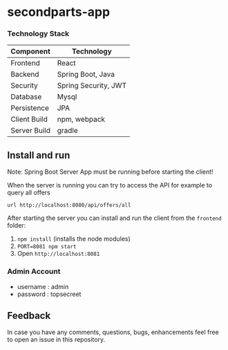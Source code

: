 # secondparts-app


### Technology Stack
Component         | Technology
---               | ---
Frontend          | React 
Backend           | Spring Boot, Java 
Security          | Spring Security, JWT
Database          | Mysql
Persistence       | JPA 
Client Build      | npm, webpack
Server Build      | gradle


## Install and run

Note: Spring Boot Server App must be running before starting the client!

When the server is running you can try to access the API for example to query all offers
```
url http://localhost:8080/api/offers/all
```
After starting the server you can install and run the client from the `frontend` folder:

1. `npm install` (installs the node modules)
2. `PORT=8081 npm start` 
3. Open `http://localhost:8081`

### Admin Account
- username : admin
- password : topsecreet



## Feedback

In case you have any comments, questions, bugs, enhancements feel free to open an issue in this repository.
